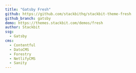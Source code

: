 ```yaml
---
title: "Gatsby Fresh"
github: https://github.com/stackbithq/stackbit-theme-fresh
github_branch: gatsby
demo: https://themes.stackbit.com/demos/fresh
author: Stackbit
ssg:
  - Gatsby
cms:
  - Contentful
  - DatoCMS
  - Forestry
  - NetlifyCMS
  - Sanity
---
```

